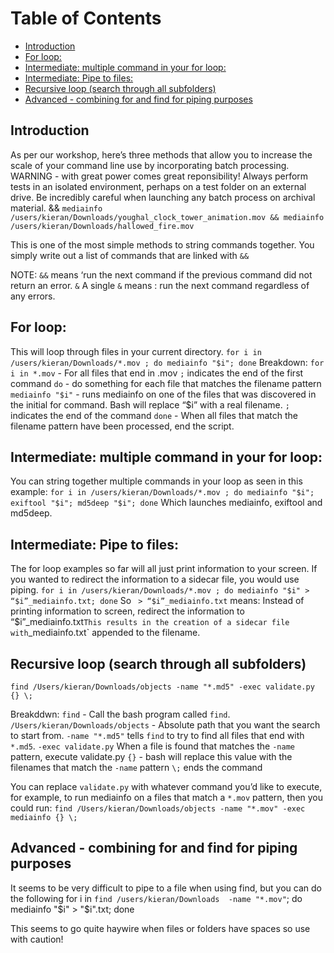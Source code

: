 <a class="mk-toclify" id="table-of-contents"></a>

# Table of Contents
- [Introduction](#introduction)
- [For loop:](#for-loop)
- [Intermediate: multiple command in your for loop:](#intermediate-multiple-command-in-your-for-loop)
- [Intermediate: Pipe to files:](#intermediate-pipe-to-files)
- [Recursive loop (search through all subfolders)](#recursive-loop-search-through-all-subfolders)
- [Advanced - combining for and find for piping purposes](#advanced-combining-for-and-find-for-piping-purposes)

<a class="mk-toclify" id="introduction"></a>
## Introduction
As per our workshop, here’s three methods that allow you to increase the scale of your command line use by incorporating batch processing. WARNING - with great power comes great reponsibility! Always perform tests in an isolated environment, perhaps on a test folder on an external drive. Be incredibly careful when launching any batch process on archival material.
&&
`mediainfo /users/kieran/Downloads/youghal_clock_tower_animation.mov && mediainfo /users/kieran/Downloads/hallowed_fire.mov`  

This is one of the most simple methods to string commands together. You simply write out a list of commands that are linked with `&&`

NOTE:
`&&` means ‘run the next command if the previous command did not return an error.
`&` A single `&` means : run the next command regardless of any errors.

<a class="mk-toclify" id="for-loop"></a>
## For loop:
This will loop through files in your current directory.
`for i in /users/kieran/Downloads/*.mov ; do mediainfo "$i"; done`
Breakdown:
`for i in *.mov` - For all files that  end in .mov
`;` indicates the end of the first command 
`do` - do something for each file that matches the filename pattern
`mediainfo "$i"` - runs mediainfo on one of the files that was discovered in the initial for command. Bash will replace “$i” with a real filename.
`;` indicates the end of the command 
`done` - When all files that match the filename pattern have been processed, end the script.

<a class="mk-toclify" id="intermediate-multiple-command-in-your-for-loop"></a>
## Intermediate: multiple command in your for loop:
You can string together multiple commands in your loop as seen in this example:
`for i in /users/kieran/Downloads/*.mov ; do mediainfo "$i"; exiftool "$i"; md5deep "$i"; done`
Which launches mediainfo, exiftool and md5deep.

<a class="mk-toclify" id="intermediate-pipe-to-files"></a>
## Intermediate: Pipe to files:
The for loop examples so far will all just print information to your screen. If you wanted to redirect the information to a sidecar file, you would use piping.
`for i in /users/kieran/Downloads/*.mov ; do mediainfo "$i" > “$i”_mediainfo.txt; done`
So ` > “$i”_mediainfo.txt` means:
Instead of printing information to screen, redirect the information to “$i”_mediainfo.txt`
This results in the creation of a sidecar file with `_mediainfo.txt` appended to the filename. 



<a class="mk-toclify" id="recursive-loop-search-through-all-subfolders"></a>
## Recursive loop (search through all subfolders)
`find /Users/kieran/Downloads/objects -name "*.md5" -exec validate.py {} \;`

Breakddwn:
`find` - Call the bash program called `find`.
`/Users/kieran/Downloads/objects` - Absolute path that you want the search to start from.
`-name "*.md5"` tells `find` to try to find all files that end with `*.md5`.
`-exec validate.py` When a file is found that matches the `-name` pattern, execute validate.py
`{}` - bash will replace this value with the filenames that match the `-name` pattern
`\;` ends the command

You can replace `validate.py` with whatever command you’d like to execute, for example, to run mediainfo on a files that match a `*.mov` pattern, then you could run:
`find /Users/kieran/Downloads/objects -name "*.mov" -exec mediainfo {} \;`


<a class="mk-toclify" id="advanced-combining-for-and-find-for-piping-purposes"></a>
## Advanced - combining for and find for piping purposes

It seems to be very difficult to pipe to a file when using find, but you can do the following 
for i in `find /users/kieran/Downloads  -name "*.mov"`; do mediainfo "$i" > "$i".txt; done

This seems to go quite haywire when files or folders have spaces so use with caution!
